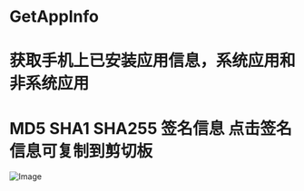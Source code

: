 # GetAppInfo
# 获取手机上已安装应用信息，系统应用和 非系统应用
# MD5 SHA1 SHA255 签名信息 点击签名信息可复制到剪切板
![Image](https://github.com/sunan-n/GetAppInfo/blob/master/1582869843780.jpg)



